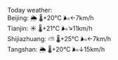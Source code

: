 Today weather:  
Beijing: 🌦   🌡️+20°C 🌬️←7km/h  
Tianjin: ☀️   🌡️+21°C 🌬️↘11km/h  
Shijiazhuang: ⛅️  🌡️+25°C 🌬️←7km/h  
Tangshan: 🌦   🌡️+20°C 🌬️↓15km/h  
